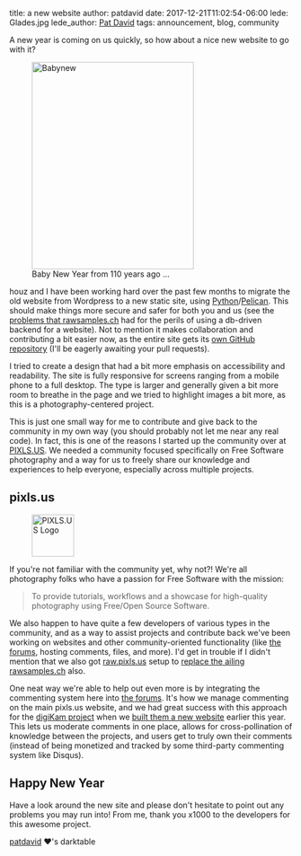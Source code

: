 title: a new website
author: patdavid
date: 2017-12-21T11:02:54-06:00
lede: Glades.jpg
lede_author: <a href="https://blog.patdavid.net/">Pat David</a>
tags: announcement, blog, community

A new year is coming on us quickly, so how about a nice new website to go with it?

<figure>
<a title="J. C. Leyendecker [Public domain], via Wikimedia Commons" href="https://commons.wikimedia.org/wiki/File%3ABabynew.jpg">
<img alt="Babynew" src="{filename}Babynew.jpg" width="288" height="369"/>
</a>
<figcaption>
Baby New Year from 110 years ago ...
</figcaption>
</figure>

houz and I have been working hard over the past few months to migrate the old website from Wordpress to a new static site, using [Python][]/[Pelican][].
This should make things more secure and safer for both you and us (see the [problems that rawsamples.ch][rawsamples] had for the perils of using a db-driven backend for a website).
Not to mention it makes collaboration and contributing a bit easier now, as the entire site gets its [own GitHub repository][] (I'll be eagerly awaiting your pull requests).

[Python]: https://www.python.org/ "Python homepage"
[Pelican]: https://blog.getpelican.com/ "Pelican Static Site Generator"
[rawsamples]: {filename}../2017-01-12-rawsamples-ch-replacement/2017-01-12-rawsamples-ch-replacement.md "rawsamples.ch replacement on darktable.org"
[own GitHub repository]: https://github.com/darktable-org/dtorg "darktable.org website repository"

I tried to create a design that had a bit more emphasis on accessibility and readability.
The site is fully responsive for screens ranging from a mobile phone to a full desktop.
The type is larger and generally given a bit more room to breathe in the page and we tried to highlight images a bit more, as this is a photography-centered project.

This is just one small way for me to contribute and give back to the community in my own way (you should probably not let me near any real code).
In fact, this is one of the reasons I started up the community over at [PIXLS.US][].
We needed a community focused specifically on Free Software photography and a way for us to freely share our knowledge and experiences to help everyone, especially across multiple projects.

[PIXLS.US]: https://pixls.us "PIXLS.US - Free Software Photography"


## pixls.us

<figure>
<img src="{filename}pixls.us-logo.png" alt="PIXLS.US Logo" width="75" height="75">
</figure>


If you're not familiar with the community yet, why not?!
We're all photography folks who have a passion for Free Software with the mission:

> To provide tutorials, workflows and a showcase for high-quality photography using Free/Open Source Software.

We also happen to have quite a few developers of various types in the community, and as a way to assist projects and contribute back we've been working on websites and other community-oriented functionality (like [the forums][], hosting comments, files, and more).
I'd get in trouble if I didn't mention that we also got [raw.pixls.us][] setup to [replace the ailing rawsamples.ch][rawsamples] also.

[the forums]: https://discuss.pixls.us "PIXLS.US Discussion Forum"
[raw.pixls.us]: https://raw.pixls.us "Raw Files for Free Software"

One neat way we're able to help out even more is by integrating the commenting system here into [the forums][].
It's how we manage commenting on the main pixls.us website, and we had great success with this approach for the [digiKam project][] when we [built them a new website][] earlier this year.
This lets us moderate comments in one place, allows for cross-pollination of knowledge between the projects, and users get to truly own their comments (instead of being monetized and tracked by some third-party commenting system like Disqus).

[digiKam project]: https://www.digikam.org/ "digiKam Homepage"
[built them a new website]: https://www.digikam.org/news/2017-04-30-new-digikam-static-site/ "The new digiKam web presence"


## Happy New Year

Have a look around the new site and please don't hesitate to point out any problems you may run into!
From me, thank you x1000 to the developers for this awesome project.

[patdavid](https://patdavid.net "Pat David") &hearts;'s darktable
